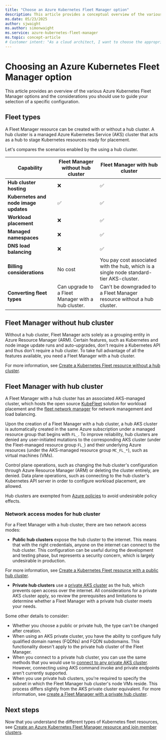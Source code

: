 ```yaml
---
title: "Choose an Azure Kubernetes Fleet Manager option"
description: This article provides a conceptual overview of the various Azure Kubernetes Fleet Manager options and why you may choose a specific configuration.
ms.date: 05/23/2025
author: sjwaight
ms.author: simonwaight
ms.service: azure-kubernetes-fleet-manager
ms.topic: concept-article
# Customer intent: "As a cloud architect, I want to choose the appropriate Azure Kubernetes Fleet Manager option, so that I can optimize resource management and orchestration capabilities based on my organization's specific needs and security requirements."
---
```


# Choosing an Azure Kubernetes Fleet Manager option

This article provides an overview of the various Azure Kubernetes Fleet Manager options and the considerations you should use to guide your selection of a specific configuration.

## Fleet types

A Fleet Manager resource can be created with or without a hub cluster. A hub cluster is a managed Azure Kubernetes Service (AKS) cluster that acts as a hub to stage Kubernetes resources ready for placement. 

Let's compares the scenarios enabled by the using a hub cluster.

| Capability | Fleet Manager without hub cluster | Fleet Manager with hub cluster |
|----|----|----|
|**Hub cluster hosting**| <span class='red-x'>&#10060;</span> |<span class='green-check'>&#9989;</span> |
|**Kubernetes and node image updates**| <span class='green-check'>&#9989;</span> | <span class='green-check'>&#9989;</span> |
|**Workload placement**| <span class='red-x'>&#10060;</span> | <span class='green-check'>&#9989;</span> |
|**Managed namespaces**| <span class='red-x'>&#10060;</span> | <span class='green-check'>&#9989;</span> |
|**DNS load balancing**| <span class='red-x'>&#10060;</span> | <span class='green-check'>&#9989;</span> |
|**Billing considerations**| No cost | You pay cost associated with the hub, which is a single node standard-tier AKS-cluster. |
|**Converting fleet types**| Can upgrade to a Fleet Manager with a hub cluster. | Can't be downgraded to a Fleet Manager resource without a hub cluster.|

## Fleet Manager without hub cluster

Without a hub cluster, Fleet Manager acts solely as a grouping entity in Azure Resource Manager (ARM). Certain features, such as Kubernetes and node image update runs and auto-upgrades, don't require a Kubernetes API and thus don't require a hub cluster. To take full advantage of all the features available, you need a Fleet Manager with a hub cluster.

For more information, see [Create a Kubernetes Fleet resource without a hub cluster][create-fleet-without-hub].

## Fleet Manager with hub cluster

A Fleet Manager with a hub cluster has an associated AKS-managed cluster, which hosts the open source [KubeFleet][fleet-github] solution for workload placement and the [fleet network manager][fleet-networking-github] for network management and load balancing.

Upon the creation of a Fleet Manager with a hub cluster, a hub AKS cluster is automatically created in the same Azure subscription under a managed resource group that begins with `FL_`. To improve reliability, hub clusters are denied any user-initiated mutations to the corresponding AKS cluster (under the Fleet-managed resource group `FL_`) and their underlying Azure resources (under the AKS-managed resource group `MC_FL_*`), such as virtual machines (VMs). 

Control plane operations, such as changing the hub cluster's configuration through Azure Resource Manager (ARM) or deleting the cluster entirely, are denied. Data plane operations, such as connecting to the hub cluster's Kubernetes API server in order to configure workload placement, are allowed.

Hub clusters are exempted from [Azure policies][azure-policy-overview] to avoid undesirable policy effects.

### Network access modes for hub cluster

For a Fleet Manager with a hub cluster, there are two network access modes:

- **Public hub clusters** expose the hub cluster to the internet. This means that with the right credentials, anyone on the internet can connect to the hub cluster. This configuration can be useful during the development and testing phase, but represents a security concern, which is largely undesirable in production.

For more information, see [Create a Kubernetes Fleet resource with a public hub cluster][create-public-hub-cluster].

- **Private hub clusters** use a [private AKS cluster][aks-private-cluster] as the hub, which prevents open access over the internet. All considerations for a private AKS cluster apply, so review the prerequisites and limitations to determine whether a Fleet Manager with a private hub cluster meets your needs.

Some other details to consider:

- Whether you choose a public or private hub, the type can't be changed after creation.
- When using an AKS private cluster, you have the ability to configure fully qualified domain names (FQDNs) and FQDN subdomains. This functionality doesn't apply to the private hub cluster of the Fleet Manager.
- When you connect to a private hub cluster, you can use the same methods that you would use to [connect to any private AKS cluster][aks-private-cluster-connect]. However, connecting using AKS command invoke and private endpoints aren't currently supported.
- When you use private hub clusters, you're required to specify the subnet in which the Fleet Manager hub cluster's node VMs reside. This process differs slightly from the AKS private cluster equivalent. For more information, see [create a Fleet Manager with a private hub cluster][create-private-hub-cluster].


## Next steps

Now that you understand the different types of Kubernetes fleet resources, see [Create an Azure Kubernetes Fleet Manager resource and join member clusters][quickstart-create-fleet].

<!-- LINKS -->
[aks-private-cluster]: /azure/aks/private-clusters
[aks-private-cluster-connect]: /azure/aks/private-clusters?tabs=azure-portal#options-for-connecting-to-the-private-cluster
[azure-policy-overview]: /azure/governance/policy/overview
[quickstart-create-fleet]: quickstart-create-fleet-and-members.md
[create-fleet-without-hub]: quickstart-create-fleet-and-members.md?tabs=without-hub-cluster#create-a-fleet-manager-resource
[create-public-hub-cluster]: quickstart-create-fleet-and-members.md?tabs=with-hub-cluster#public-hub-cluster
[create-private-hub-cluster]: quickstart-create-fleet-and-members.md?tabs=with-hub-cluster#private-hub-cluster

<!-- LINKS - external -->
[fleet-github]: https://kubefleet.dev/
[fleet-networking-github]: https://github.com/Azure/fleet-networking